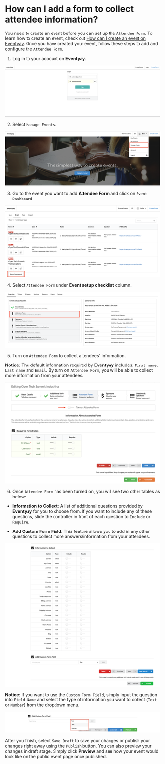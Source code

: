 # How can I add a form to collect attendee information?

You need to create an event before you can set up the `Attendee Form`. To learn how to create an event, check out [How can I create an event on Eventyay](/event-setup/How-can-I-create-an-event.md). Once you have created your event, follow these steps to add and configure the `Attendee Form`. 

1. Log in to your acocunt on **Eventyay**.

![Collect attendee information](/images/Log-in-page.png)

2. Select `Manage Events`.

![Collect attendee information](/images/How-can-I-add-a-form-to-collect-attendee-information-Manage-Event-Bar.png)

3. Go to the event you want to add **Attendee Form** and click on `Event Dashboard`

![Collect attendee information](/images/How-can-I-add-a-form-to-collect-attendee-infomation-Event-dashboard.png)

4. Select `Attendee Form` under **Event setup checklist** column. 

![Collect attendee information](/images/How-can-I-add-a-form-to-collect-attendee-information.png)

5. Turn on `Attendee Form` to collect attendees' information.

**Notice**: The default information required by **Eventyay** includes: `First name`, `Last name` and `Email`. By turn on `Attendee Form`, you will be able to collect more information from your attendees. 

![Collect attendee information](/images/How-can-I-add-a-form-to-collect-attendee-information-1.png)

6. Once `Attendee Form` has been turned on, you will see two other tables as below:

- **Information to Collect**: A list of additional questions provided by **Eventyay** for you to choose from. If you want to include any of these questions, slide the controller in front of each question to `Include` or `Require`.  

- **Add Custom Form Field**: This feature allows you to add in any other questions to collect more answers/information from your attendees. 

![Collect attendee information](/images/How-can-I-add-a-form-to-collect-attendee-information-2.png)

**Notice**: If you want to use the `Custom Form Field`, simply input the question into `Field Name` and select the type of information you want to collect (`Text` or `Number`) from the dropdown menu. 

![Collect attendee information](/images/How-can-I-add-a-form-to-collect-attendee-information-add-custom-form-field.png)

After you finish, select `Save Draft` to save your changes or publish your changes right away using the `Publish` button. You can also preview your changes in draft stage. Simply click **Preview** and see how your event would look like on the public event page once published.

